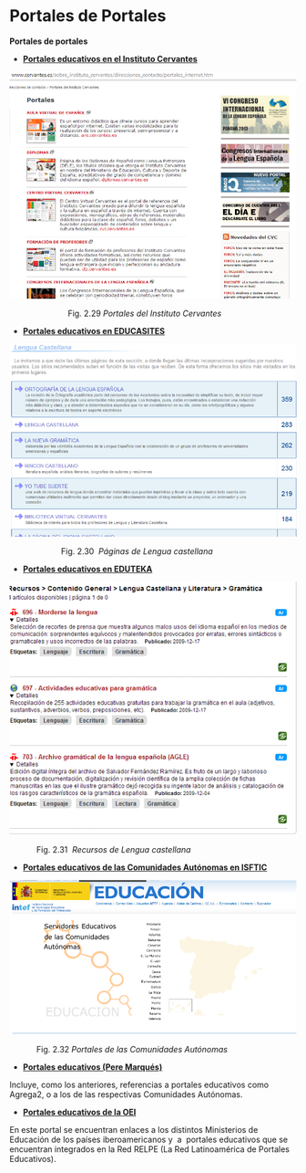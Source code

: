 # Portales de Portales

**Portales de portales**

*   **[Portales educativos en el Instituto Cervantes](http://www.cervantes.es/sobre_instituto_cervantes/direcciones_contacto/portales_internet.htm)**


**![Portal educativo del Instituto Cervantes](img/Pcervantes.png "Portal educativo del Instituto Cervantes")**


                          Fig. 2.29 _Portales del Instituto Cervantes_

*   **[Portales educativos en EDUCASITES](http://www.educasites.net/)**


**![Recursos de Lengua castellana y literatura en Educasites](img/educasites.png "Recursos de Lengua castellana y literatura en Educasites")**


                       Fig. 2.30  _Páginas de Lengua castellana_

*   **[Portales educativos en EDUTEKA](http://www.eduteka.org/directorio/index.php?t=sub_pages&cat=208)**


**![Recursos de Lengua castellana y Literatura en Eduteka](img/eduteka.png "Recursos de Lengua castellana y Literatura en Eduteka")**


            Fig. 2.31  _Recursos de Lengua castellana_

*   **[Portales educativos de las Comunidades Autónomas en ISFTIC](http://ntic.educacion.es/w3/ccaa/index.html)**


**![Servidores Educativos de las Comunidades Autónomas](img/iter_titulo.png "Servidores Educativos de las Comunidades Autónomas")**


            Fig. 2.32 _Portales de las Comunidades Autónomas_

*   **[Portales educativos (Pere Marqués)](http://www.pangea.org/peremarques/websinteres.htm)**

Incluye, como los anteriores, referencias a portales educativos como Agrega2, o a los de las respectivas Comunidades Autónomas.

*   **[Portales educativos de la OEI](http://www.oei.es/tic/portales.htm)**

En este portal se encuentran enlaces a los distintos Ministerios de Educación de los países iberoamericanos y  a  portales educativos que se encuentran integrados en la Red RELPE (La Red Latinoamérica de Portales Educativos).

